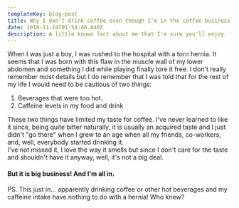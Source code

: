 ```yaml
---
templateKey: blog-post
title: Why I don't drink coffee even though I'm in the coffee business.
date: 2018-11-24T01:54:46.840Z
description: A little known fact about me that I'm sure you'll enjoy. (hopefully)
---
```

When I was just a boy, I was rushed to the hospital with a torn hernia. It seems that I was born with this flaw in the muscle wall of my lower abdomen and something I did while playing finally tore it free. I don't really remember most details but I do remember that I was told that for the rest of my life I would need to be cautious of two things:

1. Beverages that were too hot.
2. Caffeine levels in my food and drink

These two things have limited my taste for coffee. I've never learned to like it since, being quite bitter naturally, it is usually an acquired taste and I just didn't "go there" when I grew to an age when all my friends, co-workers, and, well, everybody started drinking it. \
I've not missed it, I love the way it smells but since I don't care for the taste and shouldn't have it anyway, well, it's not a big deal. 

#### But it is big business! And I'm all in.

PS. This just in... apparently drinking coffee or other hot beverages and my caffeine intake have nothing to do with a hernia! Who knew?

